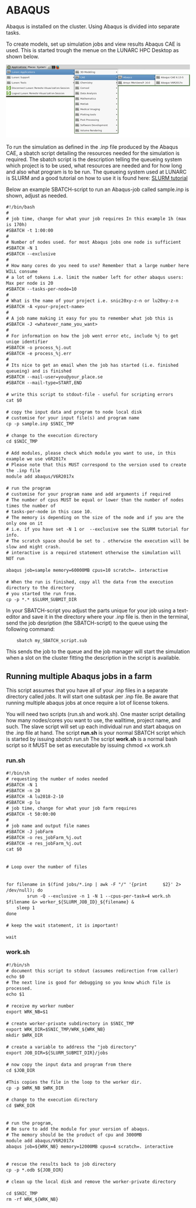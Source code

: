 # ABAQUS

Abaqus is installed on the cluster. 
Using Abaqus is divided into separate tasks. 
   
To create models, set up simulation jobs and view results Abaqus CAE is used. This is started trough the menue on the LUNARC HPC Desktop as shown below.

![Start Abaqus](images/start_abaqus.png "Start ABAQUS") 

To run the simulation as defined in the .inp file produced by the Abaqus CAE, a sbatch script detailing the resources needed for the simulation is required. The sbatch script is the description telling the queueing system which project is to be used, what resources are needed and for how long and also what program is to be run. The queueing system used at LUNARC is SLURM and a good tutorial on how to use it is found here: [SLURM tutorial](http://lunarc-documentation.readthedocs.io/en/latest/batch_system/)

Below an example SBATCH-script to run an Abaqus-job called sample.inp is shown, adjust as needed.


    #!/bin/bash
    #
    # job time, change for what your job requires In this example 1h (max is 170h)
    #SBATCH -t 1:00:00
    #
    # Number of nodes used. for most Abaqus jobs one node is sufficient
    #SBATCH -N 1
    #SBATCH --exclusive
    #
    # How many cores do you need to use? Remember that a large number here WILL consume 
    # a lot of tokens i.e. limit the number left for other abaqus users: Max per node is 20
    #SBATCH --tasks-per-node=10
    # 
    # What is the name of your project i.e. snic20xy-z-n or lu20xy-z-n
    #SBATCH -A <your-project-name>
    # 
    # A job name making it easy for you to remember what job this is
    #SBATCH -J <whatever_name_you_want>
    #
    # For information on how the job went error etc, include %j to get uniqe identifier
    #SBATCH -o process_%j.out
    #SBATCH -e process_%j.err
    #
    # Its nice to get an email when the job has started (i.e. finished queueing) and is finished
    #SBATCH --mail-user=you@your_place.se
    #SBATCH --mail-type=START,END

    # write this script to stdout-file - useful for scripting errors
    cat $0

    # copy the input data and program to node local disk
    # customise for your input file(s) and program name
    cp -p sample.inp $SNIC_TMP
    
    # change to the execution directory
    cd $SNIC_TMP

    # Add modules, please check which module you want to use, in this example we use v6R2017x
    # Please note that this MUST correspond to the version used to create the .inp file
    module add abaqus/V6R2017x

    # run the program 
    # customise for your program name and add arguments if required
    # The number of cpus MUST be equal or lower than the number of nodes times the number of 
    # tasks-per-node in this case 10. 
    # The memory is depending on the size of the node and if you are the only one on it 
    # i.e. if you have set -N 1 or  --exclusive see the SLURM tutorial for info. 
    # The scratch space should be set to . otherwise the execution will be slow and might crash. 
    # interactive is a required statement otherwise the simulation will NOT run 

    abaqus job=sample memory=60000MB cpus=10 scratch=. interactive

    # When the run is finished, copy all the data from the execution directory to the directory 
    # you started the run from.
    cp -p *.* $SLURM_SUBMIT_DIR

In your SBATCH-script you adjust the parts unique for your job using a text-editor and save it in the directory where your .inp file is. then in the terminal, send the job desription (the SBATCH-script) to the queue using the following command:

        sbatch my_SBATCH_script.sub

This sends the job to the queue and the job manager will start the simulation when a slot on the cluster fitting the description in the script is available.

## Running multiple Abaqus jobs in a farm

This script assumes that you have all of your .inp files in a separate directory called *jobs*. It will start one subtask per .inp file. Be aware that running multiple abaqus jobs at once require a lot of license tokens.

You will need two scripts (run.sh and work.sh). One master script detailing how many nodes/cores you want to use, the walltime, project name, and such. The slave script will set up each individual run and start abaqus on the .inp file at hand. 
The script **run.sh** is your normal SBATCH script which is started by issuing *sbatch run.sh*
The script **work.sh** is a normal bash script so it MUST be set as executable by issuing chmod +x work.sh

### run.sh

    #!/bin/sh
    # requesting the number of nodes needed
    #SBATCH -N 1
    #SBATCH -n 20
    #SBATCH -A lu2018-2-10
    #SBATCH -p lu
    # job time, change for what your job farm requires
    #SBATCH -t 50:00:00
    #
    # job name and output file names
    #SBATCH -J jobFarm
    #SBATCH -o res_jobFarm_%j.out
    #SBATCH -e res_jobFarm_%j.out
    cat $0


    # Loop over the number of files


    for filename in $(find jobs/*.inp | awk -F "/" '{print      $2}' 2> /dev/null); do
            srun -Q --exclusive -n 1 -N 1 --cpus-per-task=4 work.sh $filename &> worker_${SLURM_JOB_ID}_${filename} &
        sleep 1
    done

    # keep the wait statement, it is important!

    wait


### work.sh

    #!/bin/sh
    # document this script to stdout (assumes redirection from caller)
    echo $0
    # The next line is good for debugging so you know which file is processed.
    echo $1

    # receive my worker number
    export WRK_NB=$1

    # create worker-private subdirectory in $SNIC_TMP
    export WRK_DIR=$SNIC_TMP/WRK_${WRK_NB}
    mkdir $WRK_DIR

    # create a variable to address the "job directory"
    export JOB_DIR=${SLURM_SUBMIT_DIR}/jobs

    # now copy the input data and program from there
    cd $JOB_DIR

    #This copies the file in the loop to the worker dir.
    cp -p $WRK_NB $WRK_DIR

    # change to the execution directory
    cd $WRK_DIR


    # run the program, 
    # Be sure to add the module for your version of abaqus. 
    # The memory should be the product of cpu and 3000MB
    module add abaqus/V6R2017x
    abaqus job=${WRK_NB} memory=12000MB cpus=4 scratch=. interactive


    # rescue the results back to job directory
    cp -p *.odb ${JOB_DIR}

    # clean up the local disk and remove the worker-private directory

    cd $SNIC_TMP
    rm -rf WRK_${WRK_NB}
